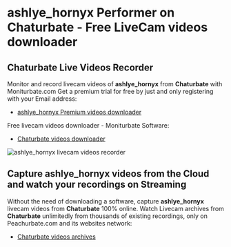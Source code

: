 # ashlye_hornyx Performer on Chaturbate - Free LiveCam videos downloader

## Chaturbate Live Videos Recorder

Monitor and record livecam videos of **ashlye_hornyx** from **Chaturbate** with Moniturbate.com
Get a premium trial for free by just and only registering with your Email address:
* [ashlye_hornyx Premium videos downloader](https://moniturbate.com/request-demo-licence-key.html)

Free livecam videos downloader - Moniturbate Software:
* [Chaturbate videos downloader](https://moniturbate.com/moniturbate-download-software.html)

![ashlye_hornyx livecam videos recorder](https://peachurnet.com/templates/moniturbate-software.png)


## Capture ashlye_hornyx videos from the Cloud and watch your recordings on Streaming

Without the need of downloading a software, capture **ashlye_hornyx** livecam videos from **Chaturbate** 100% online.
Watch Livecam archives from **Chaturbate** unlimitedly from thousands of existing recordings, only on Peachurbate.com and its websites network:
* [Chaturbate videos archives](https://peachurnet.com/)